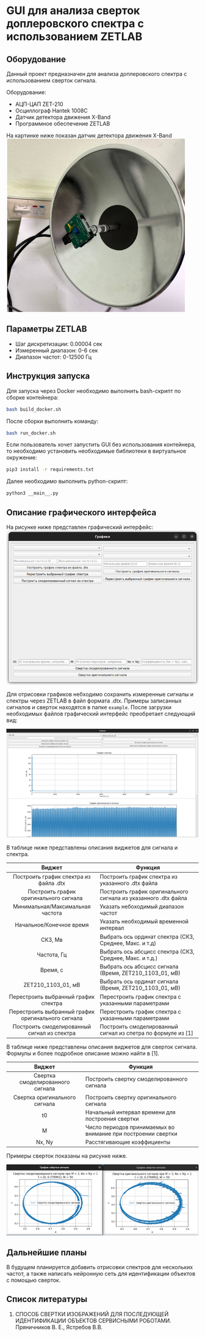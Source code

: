 # GUI для анализа сверток доплеровского спектра с использованием ZETLAB

## Оборудование

Данный проект предназначен для анализа доплеровского спектра с использованием сверток сигнала. 

Оборудование:
* АЦП-ЦАП ZET-210
* Осциллограф Hantek 1008C
* Датчик детектора движения X-Band 
* Программное обеспечение ZETLAB

На картинке ниже показан датчик детектора движения X-Band
![Датчик детектора движения X-Band](assets/X-Band.png)

## Параметры ZETLAB
* Шаг дискретизации: 0.00004 сек
* Измеренный диапазон: 0-6 сек 
* Диапазон частот: 0-12500 Гц

## Инструкция запуска

Для запуска через Docker необходимо выполнить bash-скрипт по сборке контейнера:
```bash 
bash build_docker.sh
```

После сборки выполнить команду:
```bash
bash run_docker.sh
```

Если пользователь хочет запустить GUI без использования контейнера, то необходимо установить необходимые библиотеки в виртуальное окружение:
```bash
pip3 install -r requirements.txt
```

Далее необходимо выполнить python-скрипт:
```bash
python3 __main__.py
```

## Описание графического интерфейса

На рисунке ниже представлен графический интерфейс:
![Пустой графический интерфейс ползователя](assets/empty_main_window.png)

Для отрисовки графиков небходимо сохранить измеренные сигналы и спектры через ZETLAB в файл формата .dtx. Примеры записанных сигналов и сверток находятся в папке ```example```. После загрузки необходимых файлов графический интерфейс преобретает следующий вид:

![Основное окно с графиками](assets/full_main_window.png)


В таблице ниже представлены описания виджетов для сигнала и спектра.

| Виджет                                           | Функция                 | 
|:------------------------------------------------:|---------------------------------------------------------------|
|Построить график спектра из файла .dtx            |Построить график спектра из указанного .dtx файла              |
|Построить график оригинального сигнала            |Построить график оригинального сигнала из указанного .dtx файла|
|Минимальная/Максимальная частота                  |Указать небоходимый диапазон частот                            |
|Начальное/Конечное время                          |Указать необходимый временной интервал                         |
|СКЗ, Мв                                           |Выбрать ось ординат спектра (СКЗ, Среднее, Макс. и т.д)        |
|Частота, Гц                                       |Выбрать ось абсцисс спектра (СКЗ, Среднее, Макс. и т.д.)       |
|Время, с                                          |Выбрать ось абсцисс сигнала (Время, ZET210_1103_01, мВ)        |
|ZET210_1103_01, мВ                                |Выбрать ось ординат сигнала (Время, ZET210_1103_01, мВ)        |
|Перестроить выбранный график спектра              |Перестроить график спектра с указанными параметрами            |
|Перестроить выбранный график оригинального сигнала|Перестроить график спектра с указанными параметрами            |
|Построить смоделированный сигнал из спектра       |Построить смоделированный сигнал из спетра по формуле из [1]   |

В таблице ниже представлены описания виджетов для сверток сигнала. Формулы и более подробное описание можно найти в [1].

| Виджет                         |Функция                                                      | 
|:------------------------------:|-------------------------------------------------------------|
|Свертка смоделированного сигнала|Построить свертку смоделированного сигнала                   |
|Свертка оригинального сигнала   |Построить свертку оригинального сигнала                      |
|t0                              |Начальный интервал времени для построения свертки            |
|M                               |Число периодов принимаемых во внимание при построении свертки|
|Nx, Ny                          |Расстягивающие коэффициенты                                  |

Примеры сверток показаны на рисунке ниже.

![Примеры сверток сигналов](assets/conv_signals.png)

## Дальнейшие планы

В будущем планируется добавить отрисовки спектров для нескольких частот, а также написать нейронную сеть для идентификации объектов с помощью сверток.

## Список литературы

1. CПОСОБ СВЕРТКИ ИЗОБРАЖЕНИЙ ДЛЯ ПОСЛЕДУЮЩЕЙ ИДЕНТИФИКАЦИИ ОБЪЕКТОВ СЕРВИСНЫМИ РОБОТАМИ. Пряничников В. Е., Ястребов В.В.

